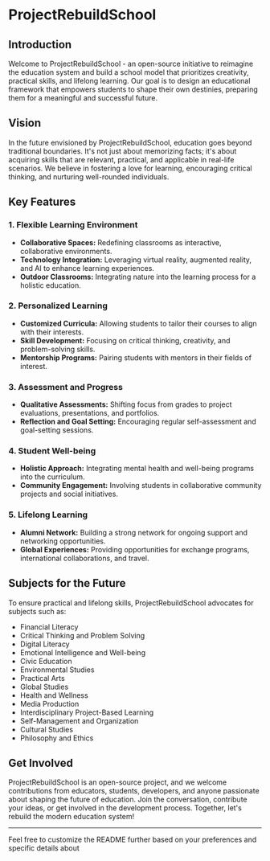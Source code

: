 # ProjectRebuildSchool

## Introduction

Welcome to ProjectRebuildSchool - an open-source initiative to reimagine the education system and build a school model that prioritizes creativity, practical skills, and lifelong learning. Our goal is to design an educational framework that empowers students to shape their own destinies, preparing them for a meaningful and successful future.

## Vision

In the future envisioned by ProjectRebuildSchool, education goes beyond traditional boundaries. It's not just about memorizing facts; it's about acquiring skills that are relevant, practical, and applicable in real-life scenarios. We believe in fostering a love for learning, encouraging critical thinking, and nurturing well-rounded individuals.

## Key Features

### 1. Flexible Learning Environment

- **Collaborative Spaces:** Redefining classrooms as interactive, collaborative environments.
- **Technology Integration:** Leveraging virtual reality, augmented reality, and AI to enhance learning experiences.
- **Outdoor Classrooms:** Integrating nature into the learning process for a holistic education.

### 2. Personalized Learning

- **Customized Curricula:** Allowing students to tailor their courses to align with their interests.
- **Skill Development:** Focusing on critical thinking, creativity, and problem-solving skills.
- **Mentorship Programs:** Pairing students with mentors in their fields of interest.

### 3. Assessment and Progress

- **Qualitative Assessments:** Shifting focus from grades to project evaluations, presentations, and portfolios.
- **Reflection and Goal Setting:** Encouraging regular self-assessment and goal-setting sessions.

### 4. Student Well-being

- **Holistic Approach:** Integrating mental health and well-being programs into the curriculum.
- **Community Engagement:** Involving students in collaborative community projects and social initiatives.

### 5. Lifelong Learning

- **Alumni Network:** Building a strong network for ongoing support and networking opportunities.
- **Global Experiences:** Providing opportunities for exchange programs, international collaborations, and travel.

## Subjects for the Future

To ensure practical and lifelong skills, ProjectRebuildSchool advocates for subjects such as:
- Financial Literacy
- Critical Thinking and Problem Solving
- Digital Literacy
- Emotional Intelligence and Well-being
- Civic Education
- Environmental Studies
- Practical Arts
- Global Studies
- Health and Wellness
- Media Production
- Interdisciplinary Project-Based Learning
- Self-Management and Organization
- Cultural Studies
- Philosophy and Ethics

## Get Involved

ProjectRebuildSchool is an open-source project, and we welcome contributions from educators, students, developers, and anyone passionate about shaping the future of education. Join the conversation, contribute your ideas, or get involved in the development process. Together, let's rebuild the modern education system!

---

Feel free to customize the README further based on your preferences and specific details about
